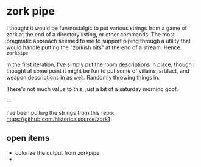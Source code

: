 # zork pipe

I thought it would be fun/nostalgic to put various strings from a game of zork at the end of a directory listing, or other commands. The most pragmatic approach seemed to me to support piping through a utility that would handle putting the "zorkish bits" at the end of a stream. Hence. `zorkpipe`

In the first iteration, I've simply put the room descriptions in place, though I thought at some point it might be fun to put some of villains, artifact, and weapon descriptions in as well. Randomly throwing things in.

There's not much value to this, just a bit of a saturday morning goof.

-- 

I've been pulling the strings from this repo: https://github.com/historicalsource/zork1

## open items
* colorize the output from zorkpipe
* 